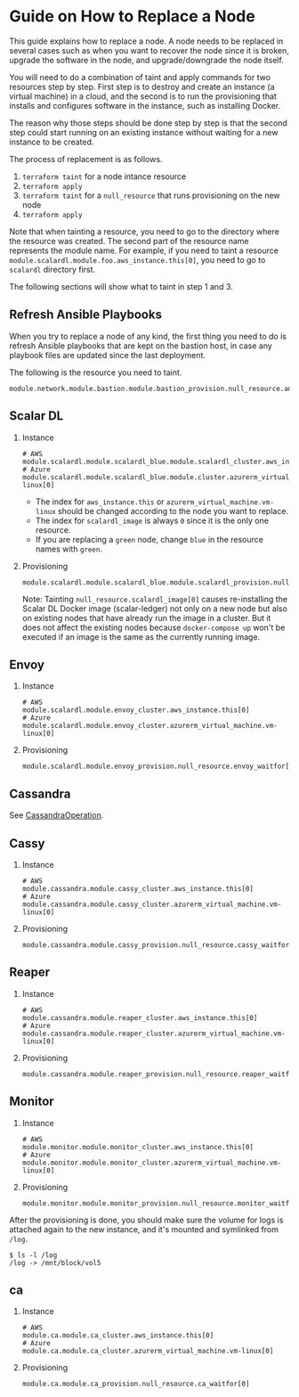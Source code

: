 # Guide on How to Replace a Node
This guide explains how to replace a node.
A node needs to be replaced in several cases such as when you want to recover the node since it is broken, upgrade the software in the node, and upgrade/downgrade the node itself.

You will need to do a combination of taint and apply commands for two resources step by step. First step is to destroy and create an instance (a virtual machine) in a cloud, and the second is to run the provisioning that installs and configures software in the instance, such as installing Docker.

The reason why those steps should be done step by step is that the second step could start running on an existing instance without waiting for a new instance to be created. 

The process of replacement is as follows.

1. `terraform taint` for a node intance resource
2. `terraform apply`
3. `terraform taint` for a `null_resource` that runs provisioning on the new node
4. `terraform apply`

Note that when tainting a resource, you need to go to the directory where the resource was created. The second part of the resource name represents the module name. For example, if you need to taint a resource `module.scalardl.module.foo.aws_instance.this[0]`, you need to go to `scalardl` directory first.

The following sections will show what to taint in step 1 and 3.

## Refresh Ansible Playbooks

When you try to replace a node of any kind, the first thing you need to do is refresh Ansible playbooks that are kept on the bastion host, in case any playbook files are updated since the last deployment.

The following is the resource you need to taint.

```
module.network.module.bastion.module.bastion_provision.null_resource.ansible_playbooks_copy[0]
```

## Scalar DL

1. Instance

    ```
    # AWS
    module.scalardl.module.scalardl_blue.module.scalardl_cluster.aws_instance.this[0]
    # Azure
    module.scalardl.module.scalardl_blue.module.cluster.azurerm_virtual_machine.vm-linux[0]
    ```

    * The index for `aws_instance.this` or `azurerm_virtual_machine.vm-linux` should be changed according to the node you want to replace.
    * The index for `scalardl_image` is always `0` since it is the only one resource.
    * If you are replacing a `green` node, change `blue` in the resource names with `green`.

2. Provisioning

    ```
    module.scalardl.module.scalardl_blue.module.scalardl_provision.null_resource.scalardl_image[0]
    ```

    Note: Tainting `null_resource.scalardl_image[0]` causes re-installing the Scalar DL Docker image (scalar-ledger) not only on a new node but also on existing nodes that have already run the image in a cluster. But it does not affect the existing nodes because `docker-compose up` won't be executed if an image is the same as the currently running image.

## Envoy

1. Instance

    ```
    # AWS
    module.scalardl.module.envoy_cluster.aws_instance.this[0]
    # Azure
    module.scalardl.module.envoy_cluster.azurerm_virtual_machine.vm-linux[0]
    ```

2. Provisioning

    ```
    module.scalardl.module.envoy_provision.null_resource.envoy_waitfor[0]
    ```

## Cassandra

See [CassandraOperation](CassandraOperation.md).

## Cassy

1. Instance

    ```
    # AWS
    module.cassandra.module.cassy_cluster.aws_instance.this[0]
    # Azure
    module.cassandra.module.cassy_cluster.azurerm_virtual_machine.vm-linux[0]
    ```

2. Provisioning

    ```
    module.cassandra.module.cassy_provision.null_resource.cassy_waitfor[0]
    ```

## Reaper

1. Instance

    ```
    # AWS
    module.cassandra.module.reaper_cluster.aws_instance.this[0]
    # Azure
    module.cassandra.module.reaper_cluster.azurerm_virtual_machine.vm-linux[0]
    ```

2. Provisioning

    ```
    module.cassandra.module.reaper_provision.null_resource.reaper_waitfor[0]
    ```

## Monitor

1. Instance

    ```
    # AWS
    module.monitor.module.monitor_cluster.aws_instance.this[0]
    # Azure
    module.monitor.module.monitor_cluster.azurerm_virtual_machine.vm-linux[0]
    ```

2. Provisioning

    ```
    module.monitor.module.monitor_provision.null_resource.monitor_waitfor[0]
    ```

After the provisioning is done, you should make sure the volume for logs is attached again to the new instance, and it's mounted and symlinked from `/log`.

```console
$ ls -l /log
/log -> /mnt/block/vol5
```

## ca

1. Instance

    ```
    # AWS
    module.ca.module.ca_cluster.aws_instance.this[0]
    # Azure
    module.ca.module.ca_cluster.azurerm_virtual_machine.vm-linux[0]
    ```

2. Provisioning

    ```
    module.ca.module.ca_provision.null_resource.ca_waitfor[0]
    ```
